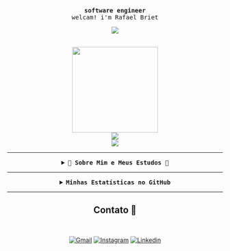 <div align="center">
  <samp>
    <b>
      software engineer
    </b>
    <br>
    welcam! i'm Rafael Briet
    <br>
  </samp>
</div>

<div align="center">
  <p align="center"><img align="center" src="https://visit-counter.vercel.app/counter.png?page=https%3A%2F%2Fgithub.com%2FRafaelBrietSantos&s=15&c=90d8f8&bg=00000000&no=3&ff=digii&tb=profile+visits%3A+&ta=" /></p>
</div>

<br>

<div align="center">
  <img src="https://imgur.com/Sz1u859.gif" width="200">
</div>
<div align="center">
  <img src="https://img.shields.io/badge/Briet_(⌐■_■)-black" />
</div>

<div align="center" width="100%">
  <img src="https://readme-typing-svg.demolab.com?font=Fira+Code&weight=900&pause=1000&color=139ED7&center=true&vCenter=true&width=435&lines=++++++++++++++++I+am+a+software+engineering+student;++++++++++++++++++++++++++++++++++be+welcam;++++++++++++++++++++++++++++++I+am+from+Brazil"/>
</div>

---

<details align="center">
  <summary>
    <samp>
      <b>🚀 Sobre Mim e Meus Estudos 👋</b>
    </samp>
  </summary>

  <br>

  <p align="center">
    Futuro engenheiro de software e apaixonado por programação! Acabei de iniciar a faculdade e estou mergulhando no mundo tech.                
    {
    "terminal.integrated.sendKeybindingsToShell": true,
    "files.associations": {
        "*.py": "python"
    },
    "git.enableSmartCommit": true,
    "editor.tabCompletion": "off",
    "python.defaultInterpreterPath": "F:\\zad\\python.exe",
    "workbench.editor.empty.hint": "hidden",
    "editor.fontSize": 18,
    "editor.suggest.showInlineDetails": false,
    "editor.suggest.showIcons": false,
    "editor.acceptSuggestionOnCommitCharacter": false,
    "editor.minimap.enabled": false,
    "git.autofetch": true,
    "workbench.iconTheme": "symbols",
    "editor.fontFamily": "JetBrains Mono",
    "editor.fontSize": 14,
    "editor.lineHeight": 1.8,
    "editor.rulers": [80, 120],
    "workbench.startupEditor": "newUntitledFile",
    "editor.renderLineHighlight": "gutter",
    "editor.fontLigatures": true,
    "workbench.editor.labelFormat": "short",
    "explorer.compactFolders": false,
    "editor.semanticHighlighting.enabled": false,
    "breadcrumbs.enabled": false,
    "workbench.colorTheme": "Min Dark",
    "editor.minimap.enebled": false,
    "editor.scrollbar.horizontal": "hidden",
    "editor.scrollbar.vertical": "hidden",
    "window.commandCenter": false,
    "workbench.layoutControl.enabled": false,
    "apc.header": {
        "height": 36
    },
    "apc.font.family": "Geist Mono",
      "apc.listRow": {
    "height": 24
  },
  "apc.font.family": "Inter",
  "apc.stylesheet": {
    ".title-label > h2": "display: none",
    ".editor-actions": "display: none",
    ".nosidebar .inline-tabs-placeholder": "width: 75px",
    ".pane-header": "padding: 0 8px",
    ".pane-body": "padding: 8px",
    ".split-view-view:first-child .pane-header": "display: none !important;",
    ".monaco-list-row": "border-radius: 4px;",
    ".monaco-workbench .monaco-list:not(.element-focused):focus:before": "display: none;"
    
  },
  "workbench.editor.enablePreview": false,
  "github.copilot.editor.enableCodeActions": false,
  "workbench.activityBar.location": "bottom",
  "[python]": {
    "diffEditor.ignoreTrimWhitespace": true
  },
  "files.autoSave": "afterDelay",
  "markdown.extension.preview.autoShowPreviewToSide": true,
}


  </p>

  <p align="center">
    Minha jornada começou com Python, focando nos fundamentos com o Professor Gustavo Guanabara (Mundo 2 - Curso em Vídeo).
    Estou aqui para aprender, compartilhar e evoluir. Acompanhe meus projetos e sinta-se à vontade para dar dicas! ✨📈
  </p>

  <p align="center">
    <img src="https://img.shields.io/badge/Python-3776AB?style=for-the-badge&logo=python&logoColor=white" alt="Python Badge">
    <img src="https://img.shields.io/badge/Status-Iniciante-green?style=for-the-badge&logo=github&logoColor=white" alt="Iniciante Badge">
  </p>

  <br>
</details>

---

<details align="center">
  <summary>
    <samp>
      <b>Minhas Estatísticas no GitHub</b>
    </samp>
  </summary>

  <br>

  <div align="center">
    <img
      height=175
      align="center"
      alt="GitHub Stats"
      src="https://github-profile-summary-cards.vercel.app/api/cards/stats?username=RafaelBrietSantos&theme=react"
    />
    <br>
    <br>
    <img
      height=165
      align="center"
      alt="Top Languages"
      src="https://github-profile-summary-cards.vercel.app/api/cards/most-commit-language?username=RafaelBrietSantos&theme=react"
    />
    <br>
    <br>
    <img
      align="center"
      alt="Profile Details"
      src="http://github-profile-summary-cards.vercel.app/api/cards/profile-details?username=RafaelBrietSantos&theme=react"
    />
    <br>
    <br>
    <img
      height=154
      align="center"
      alt="GitHub Streak"
      src="https://github-readme-streak-stats.herokuapp.com?user=RafaelBrietSantos&theme=react&hide_border=true&border_radius=0.7&short_numbers=true&date_format=j%2Fn%5B%2FY%5D&mode=weekly&card_width=885&card_height=198"
    />
  </div>

  <div align="center" style="display: inline_block"><br>
    <img width="40" src="https://img.icons8.com/color/48/000000/python.png" alt="Python Icon" />
    <img width="40" src="https://img.icons8.com/color/48/000000/html-5--v1.png" alt="HTML Icon" />
    <img width="40" src="https://img.icons8.com/color/48/000000/css3.png" alt="CSS3 Icon" />
    </div>

  <br>
</details>

---

<h2 align="center">Contato 📧</h2>

<div align="center">
  <br>
  
  [![Gmail](https://img.shields.io/badge/Gmail-D14836?style=for-the-badge&logo=gmail&logoColor=fff)](mailto:rafaelsantosbriet@gmail.com)
  [![Instagram](https://img.shields.io/badge/Instagram-E4405F?style=for-the-badge&logo=instagram&logoColor=fff)](https://www.instagram.com/rafa.briet/)
  [![Linkedin](https://img.shields.io/badge/LinkedIn-0A66C2?style=for-the-badge&logo=linkedin&logoColor=fff)](https://www.linkedin.com/in/briet-rafael-santos-256417369/)
</div>
